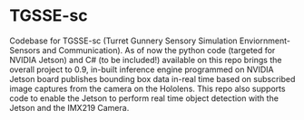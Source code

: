 # TGSSE-sc
Codebase for TGSSE-sc (Turret Gunnery Sensory Simulation Enviornment-Sensors and Communication). 
As of now the python code (targeted for NVIDIA Jetson) and C# (to be included!) available on this repo brings the overall project to 0.9, in-built inference engine programmed on NVIDIA Jetson board publishes bounding box data in-real time based on subscribed image captures from the camera on the Hololens. This repo also supports code to enable the Jetson to perform real time object detection with the Jetson and the IMX219 Camera.
